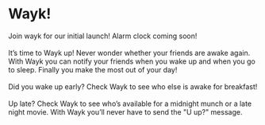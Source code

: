 <!DOCTYPE HTML>
<html>
<h1>Wayk!</h1>
<p>Join wayk for our initial launch! Alarm clock coming soon!
            </br></br>
            It&#8217;s time to Wayk up! Never wonder whether your friends are awake again. With Wayk you can notify your friends when you wake up and when you go to sleep. Finally you make the most out of your day!
            </br></br>
            Did you wake up early? Check Wayk to see who else is awake for breakfast!
            </br></br>
            Up late? Check Wayk to see who&#8217;s available for a midnight munch or a late night movie. With Wayk you’ll never have to send the &quot;U up?&quot; message.</p>
</html>
